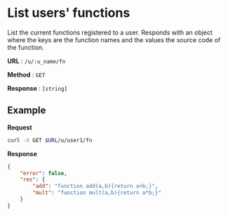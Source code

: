 # List users' functions

List the current functions registered to a user. Responds with an object where the keys are the function names and the values the source code of the function.

**URL** : `/u/:u_name/fn`

**Method** : `GET`

**Response** : `[string]`


## Example
**Request**
```bash
curl -X GET $URL/u/user1/fn
```

**Response**
```json
{
    "error": false,
    "res": {
        "add": "function add(a,b){return a+b;}",
        "mult": "function mult(a,b){return a*b;}"
    }
}
```
